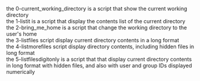the 0-current_working_directory is a script that show the current working directory <br/>
the 1-listit is a script that display the contents list of the current directory <br/>
the 2-bring_me_home is a script that change the working directory to the user's home <br/>
the 3-listfiles script display current directory contents in a long format <br/>
the 4-listmorefiles script display directory contents, including hidden files in long format <br/>
the 5-listfilesdigitonly is a script that that display current directory contents in long format with hidden files, and also with user and group IDs displayed numerically <br/>
